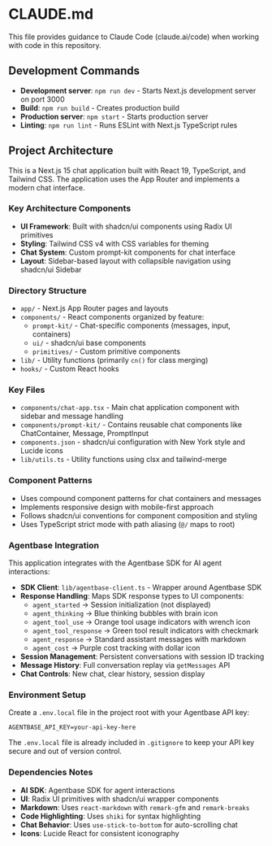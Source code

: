 # CLAUDE.md

This file provides guidance to Claude Code (claude.ai/code) when working with code in this repository.

## Development Commands

- **Development server**: `npm run dev` - Starts Next.js development server on port 3000
- **Build**: `npm run build` - Creates production build
- **Production server**: `npm start` - Starts production server
- **Linting**: `npm run lint` - Runs ESLint with Next.js TypeScript rules

## Project Architecture

This is a Next.js 15 chat application built with React 19, TypeScript, and Tailwind CSS. The application uses the App Router and implements a modern chat interface.

### Key Architecture Components

- **UI Framework**: Built with shadcn/ui components using Radix UI primitives
- **Styling**: Tailwind CSS v4 with CSS variables for theming
- **Chat System**: Custom prompt-kit components for chat interface
- **Layout**: Sidebar-based layout with collapsible navigation using shadcn/ui Sidebar

### Directory Structure

- `app/` - Next.js App Router pages and layouts
- `components/` - React components organized by feature:
  - `prompt-kit/` - Chat-specific components (messages, input, containers)
  - `ui/` - shadcn/ui base components
  - `primitives/` - Custom primitive components
- `lib/` - Utility functions (primarily `cn()` for class merging)
- `hooks/` - Custom React hooks

### Key Files

- `components/chat-app.tsx` - Main chat application component with sidebar and message handling
- `components/prompt-kit/` - Contains reusable chat components like ChatContainer, Message, PromptInput
- `components.json` - shadcn/ui configuration with New York style and Lucide icons
- `lib/utils.ts` - Utility functions using clsx and tailwind-merge

### Component Patterns

- Uses compound component patterns for chat containers and messages
- Implements responsive design with mobile-first approach
- Follows shadcn/ui conventions for component composition and styling
- Uses TypeScript strict mode with path aliasing (`@/` maps to root)

### Agentbase Integration

This application integrates with the Agentbase SDK for AI agent interactions:

- **SDK Client**: `lib/agentbase-client.ts` - Wrapper around Agentbase SDK
- **Response Handling**: Maps SDK response types to UI components:
  - `agent_started` → Session initialization (not displayed)
  - `agent_thinking` → Blue thinking bubbles with brain icon
  - `agent_tool_use` → Orange tool usage indicators with wrench icon
  - `agent_tool_response` → Green tool result indicators with checkmark
  - `agent_response` → Standard assistant messages with markdown
  - `agent_cost` → Purple cost tracking with dollar icon
- **Session Management**: Persistent conversations with session ID tracking
- **Message History**: Full conversation replay via `getMessages` API
- **Chat Controls**: New chat, clear history, session display

### Environment Setup

Create a `.env.local` file in the project root with your Agentbase API key:

```
AGENTBASE_API_KEY=your-api-key-here
```

The `.env.local` file is already included in `.gitignore` to keep your API key secure and out of version control.

### Dependencies Notes

- **AI SDK**: Agentbase SDK for agent interactions
- **UI**: Radix UI primitives with shadcn/ui wrapper components
- **Markdown**: Uses `react-markdown` with `remark-gfm` and `remark-breaks`
- **Code Highlighting**: Uses `shiki` for syntax highlighting
- **Chat Behavior**: Uses `use-stick-to-bottom` for auto-scrolling chat
- **Icons**: Lucide React for consistent iconography